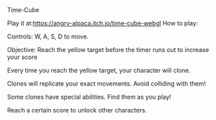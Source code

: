 Time-Cube

Play it at:https://angry-alpaca.itch.io/time-cube-webgl
How to play:

Controls: W, A, S, D to move.

Objective: Reach the yellow target before the timer runs out to increase your score

Every time you reach the yellow target, your character will clone.

Clones will replicate your exact movements. Avoid colliding with them!

Some clones have special abilities. Find them as you play!

Reach a certain score to unlock other characters.
